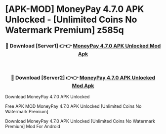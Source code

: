 # [APK-MOD] MoneyPay 4.7.0 APK Unlocked - [Unlimited Coins No Watermark Premium] z585q



<div align="center">
<h3>🔴 Download [Server1] 👉👉 <a href="https://momento.my/?title=MoneyPay_4.7.0_APK_Unlocked">MoneyPay 4.7.0 APK Unlocked Mod Apk</a></h3><br>

<h3>🔴 Download [Server2] 👉👉 <a href="https://momento.my/?title=MoneyPay_4.7.0_APK_Unlocked">MoneyPay 4.7.0 APK Unlocked Mod Apk</a></h3>
</div>



Download MoneyPay 4.7.0 APK Unlocked 

Free APK MOD MoneyPay 4.7.0 APK Unlocked [Unlimited Coins No Watermark Premium]

Download MoneyPay 4.7.0 APK Unlocked [Unlimited Coins No Watermark Premium] Mod For Android
